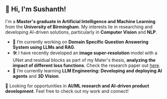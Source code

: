 ## 👋 Hi, I'm Sushanth!

I'm a **Master's graduate in Artificial Intelligence and Machine Learning** from the **University of Birmingham**. My interests lie in researching and developing AI-driven solutions, particularly in **Computer Vision** and **NLP**.
- 🔭 I’m currently working on **Domain Specific Question Answering System using LLMs and RAG**.
- 🛠 I have recently developed an **image super-resolution** model with a UNet and residual blocks as part of my Mater's thesis, **analyzing the impact of different loss functions**. Check the research paper out [here](https://drive.google.com/file/d/1e3rKlcT6vA-PURgD8ZMENdxeYbYR2ivL/view?usp=drive_link).
- 📖 I’m currently learning **LLM Engineering: Developing and deploying AI agents** and **3D Vision**.

🚀 Looking for opportunities in **AI/ML research and AI-driven product development**. Feel free to check out my work and connect!

<!--
**SushanthJA/sushanthja** is a ✨ _special_ ✨ repository because its `README.md` (this file) appears on your GitHub profile.

Here are some ideas to get you started:

- 🔭 I’m currently working on ...
- 🌱 I’m currently learning ...
- 👯 I’m looking to collaborate on ...
- 🤔 I’m looking for help with ...
- 💬 Ask me about ...
- 📫 How to reach me: ...
- 😄 Pronouns: ...
- ⚡ Fun fact: ...
-->
